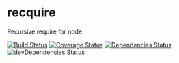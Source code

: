 recquire
========

Recursive require for node

[![Build Status](https://drone.io/github.com/aureooms/recquire/status.png)](https://drone.io/github.com/aureooms/recquire/latest)
[![Coverage Status](https://coveralls.io/repos/aureooms/recquire/badge.png)](https://coveralls.io/r/aureooms/recquire)
[![Dependencies Status](https://david-dm.org/aureooms/recquire.png)](https://david-dm.org/aureooms/recquire#info=dependencies)
[![devDependencies Status](https://david-dm.org/aureooms/recquire/dev-status.png)](https://david-dm.org/aureooms/recquire#info=devDependencies)